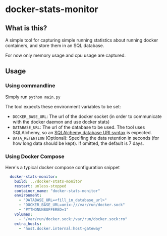 # docker-stats-monitor

## What is this?
A simple tool for capturing simple running statistics about running docker containers, and store them in an SQL database.

For now only memory usage and cpu usage are captured.

## Usage

### Using commandline

Simply run `python main.py`

The tool expects these environment variables to be set:
- `DOCKER_BASE_URL`: The url of the docker socket (in order to communicate with the docker daemon and use docker stats)
- `DATABASE_URL`: The url of the database to be used. The tool uses SQLAlchemy, so an [SQLAlchemy database URI syntax](https://docs.sqlalchemy.org/en/20/core/engines.html) is expected.
- `DATA_RETENTION` (Optional): Specifing the data retention in seconds (for how long data should be kept). 
If omitted, the default is 7 days.

### Using Docker Compose

Here's a typical docker compose configuration snippet

```yaml
  docker-stats-monitor:
    build: ../docker-stats-monitor
    restart: unless-stopped
    container_name: "docker-stats-monitor"
    environment:
      - "DATABASE_URL=<fill_in_database_url>"
      - "DOCKER_BASE_URL=unix:///var/run/docker.sock"
      - "PYTHONUNBUFFERED=1"
    volumes:
      - "/var/run/docker.sock:/var/run/docker.sock:ro"
    extra_hosts:
      - "host.docker.internal:host-gateway"
```

